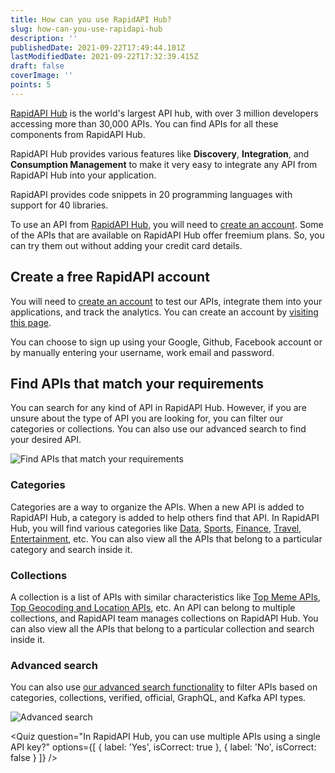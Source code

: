 ```yaml
---
title: How can you use RapidAPI Hub?
slug: how-can-you-use-rapidapi-hub
description: ''
publishedDate: 2021-09-22T17:49:44.101Z
lastModifiedDate: 2021-09-22T17:32:39.415Z
draft: false
coverImage: ''
points: 5
---
```


[RapidAPI Hub](https://RapidAPI.com/hub?utm_source=RapidAPI.com/learn&utm_medium=DevRel&utm_campaign=DevRel) is the world's largest API hub, with over 3 million developers accessing more than 30,000 APIs. You can find APIs for all these components from RapidAPI Hub.

RapidAPI Hub provides various features like **Discovery**, **Integration**, and **Consumption Management** to make it very easy to integrate any API from RapidAPI Hub into your application.

<Callout>
	RapidAPI provides code snippets in 20 programming languages with support for
	40 libraries.
</Callout>

To use an API from [RapidAPI Hub](https://RapidAPI.com/hub?utm_source=RapidAPI.com/learn&utm_medium=DevRel&utm_campaign=DevRel), you will need to [create an account](https://RapidAPI.com/auth/sign-up?utm_source=RapidAPI.com/learn&utm_medium=DevRel&utm_campaign=DevRel). Some of the APIs that are available on RapidAPI Hub offer freemium plans. So, you can try them out without adding your credit card details.

## Create a free RapidAPI account

You will need to [create an account](https://RapidAPI.com/auth/sign-up?utm_source=RapidAPI.com/learn&utm_medium=DevRel&utm_campaign=DevRel) to test our APIs, integrate them into your applications, and track the analytics. You can create an account by [visiting this page](https://rapidapi.com/auth/sign-up?utm_source=RapidAPI.com/learn&utm_medium=DevRel&utm_campaign=DevRel).

You can choose to sign up using your Google, Github, Facebook account or by manually entering your username, work email and password.

## Find APIs that match your requirements

You can search for any kind of API in RapidAPI Hub. However, if you are unsure about the type of API you are looking for, you can filter our categories or collections. You can also use our advanced search to find your desired API.

![Find APIs that match your requirements](https://raw.githubusercontent.com/RapidAPI/DevRel-Stack-Data/production/learn/courses/rapidapi-hub-consumer/images/image1.png)

### Categories

Categories are a way to organize the APIs. When a new API is added to RapidAPI Hub, a category is added to help others find that API. In RapidAPI Hub, you will find various categories like [Data](https://RapidAPI.com/category/Data), [Sports](https://RapidAPI.com/category/Sports?utm_source=RapidAPI.com/learn&utm_medium=DevRel&utm_campaign=DevRel), [Finance](https://RapidAPI.com/category/Finance), [Travel](https://RapidAPI.com/category/Travel?utm_source=RapidAPI.com/learn&utm_medium=DevRel&utm_campaign=DevRel), [Entertainment](https://RapidAPI.com/category/Entertainment?utm_source=RapidAPI.com/learn&utm_medium=DevRel&utm_campaign=DevRel), etc. You can also view all the APIs that belong to a particular category and search inside it.

### Collections

A collection is a list of APIs with similar characteristics like [Top Meme APIs](https://RapidAPI.com/collection/meme?utm_source=RapidAPI.com/learn&utm_medium=DevRel&utm_campaign=DevRel), [Top Geocoding and Location APIs](https://RapidAPI.com/collection/geocoding-location-apis?utm_source=RapidAPI.com/learn&utm_medium=DevRel&utm_campaign=DevRel), etc. An API can belong to multiple collections, and RapidAPI team manages collections on RapidAPI Hub. You can also view all the APIs that belong to a particular collection and search inside it.

### Advanced search

You can also use [our advanced search functionality](https://RapidAPI.com/search/weather?utm_source=RapidAPI.com/learn&utm_medium=DevRel&utm_campaign=DevRel) to filter APIs based on categories, collections, verified, official, GraphQL, and Kafka API types.

![Advanced search](https://raw.githubusercontent.com/RapidAPI/DevRel-Stack-Data/production/learn/courses/rapidapi-hub-consumer/images/image2.png)

<Quiz
	question="In RapidAPI Hub, you can use multiple APIs using a single API key?"
	options={[
		{
			label: 'Yes',
			isCorrect: true
		},
		{
			label: 'No',
			isCorrect: false
		}
	]}
/>
